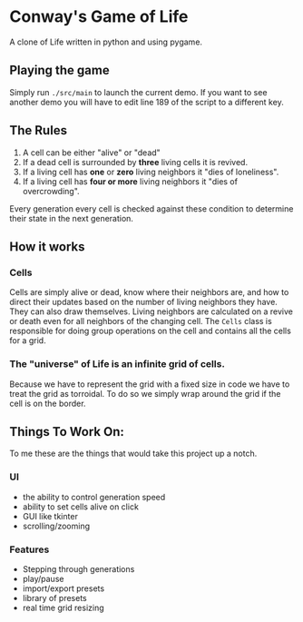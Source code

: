 # Conway's Game of Life

A clone of Life written in python and using pygame.

## Playing the game

Simply run `./src/main` to launch the current demo. If you want to see another demo you will have to edit line 189 of the script to a different key.


## The Rules

1. A cell can be either "alive" or "dead"
2. If a dead cell is surrounded by **three** living cells it is revived.
3. If a living cell has **one** or **zero** living neighbors it "dies of loneliness".
4. If a living cell has **four or more** living neighbors it "dies of overcrowding".

Every generation every cell is checked against these condition to determine their state in the next generation.

## How it works

### Cells

Cells are simply alive or dead, know where their neighbors are, and how to direct their updates based on the number of living neighbors they have. They can also draw themselves. Living neighbors are calculated on a revive or death even for all neighbors of the changing cell. The `Cells` class is responsible for doing group operations on the cell and contains all the cells for a grid.

### The "universe" of Life is an infinite grid of cells.

Because we have to represent the grid with a fixed size in code we have to treat the grid as torroidal. To do so we simply wrap around the grid if the cell is on the border.

## Things To Work On:
To me these are the things that would take this project up a notch.
### UI
- the ability to control generation speed
- ability to set cells alive on click
- GUI like tkinter
- scrolling/zooming
### Features
- Stepping through generations
- play/pause
- import/export presets
- library of presets
- real time grid resizing



